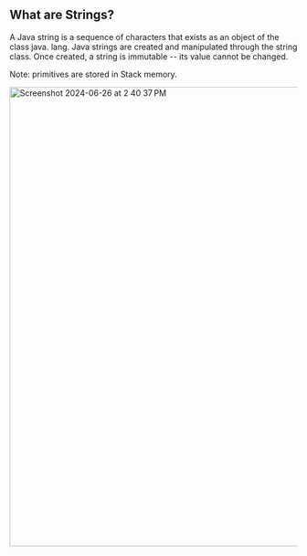 ## What are Strings?

A Java string is a sequence of characters that exists as an object of the class java. lang. Java strings are created and manipulated through 
the string class. Once created, a string is immutable -- its value cannot be changed.

Note: primitives are stored in Stack memory.

<img width="805" alt="Screenshot 2024-06-26 at 2 40 37 PM" src="https://github.com/Malobika8/All-In-One/assets/111234135/99b09e7c-3cd7-4188-b3a0-50343e050b5f">



